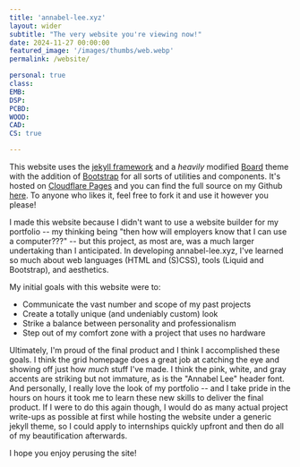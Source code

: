 ```yaml
---
title: 'annabel-lee.xyz'
layout: wider
subtitle: "The very website you're viewing now!"
date: 2024-11-27 00:00:00
featured_image: '/images/thumbs/web.webp'
permalink: /website/

personal: true
class:
EMB:
DSP:
PCBD:
WOOD:
CAD:
CS: true

---
```


<!-- ![](/images/demo/landscape-01.jpg) -->

This website uses the [jekyll framework](https://jekyllrb.com/) and a *heavily* modified [Board](https://jekyllthemes.io/theme/board-portfolio-jekyll-theme) theme with the addition of [Bootstrap](https://getbootstrap.com/) for all sorts of utilities and components. It's hosted on [Cloudflare Pages](https://pages.cloudflare.com/) and you can find the full source on my Github [here](https://github.com/halfsohappy/annie-portfolio). To anyone who likes it, feel free to fork it and use it however you please!

I made this website because I didn't want to use a website builder for my portfolio -- my thinking being "then how will employers know that I can use a computer???" -- but this project, as most are, was a much larger undertaking than I anticipated. In developing annabel-lee.xyz, I've learned so much about web languages (HTML and (S)CSS), tools (Liquid and Bootstrap), and aesthetics.

My initial goals with this website were to:

* Communicate the vast number and scope of my past projects
* Create a totally unique (and undeniably custom) look
* Strike a balance between personality and professionalism
* Step out of my comfort zone with a project that uses no hardware

Ultimately, I'm proud of the final product and I think I accomplished these goals. I think the grid homepage does a great job at catching the eye and showing off just how *much* stuff I've made. I think the pink, white, and gray accents are striking but not immature, as is the "Annabel Lee" header font. And personally, I really love the look of my portfolio -- and I take pride in the hours on hours it took me to learn these new skills to deliver the final product. If I were to do this again though, I would do as many actual project write-ups as possible at first while hosting the website under a generic jekyll theme, so I could apply to internships quickly upfront and then do all of my beautification afterwards.

I hope you enjoy perusing the site!
